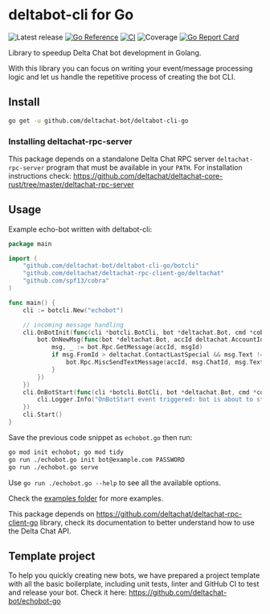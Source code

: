 #  deltabot-cli for Go

![Latest release](https://img.shields.io/github/v/tag/deltachat-bot/deltabot-cli-go?label=release)
[![Go Reference](https://pkg.go.dev/badge/github.com/deltachat-bot/deltabot-cli-go.svg)](https://pkg.go.dev/github.com/deltachat-bot/deltabot-cli-go)
[![CI](https://github.com/deltachat-bot/deltabot-cli-go/actions/workflows/ci.yml/badge.svg)](https://github.com/deltachat-bot/deltabot-cli-go/actions/workflows/ci.yml)
![Coverage](https://img.shields.io/badge/Coverage-63.3%25-yellow)
[![Go Report Card](https://goreportcard.com/badge/github.com/deltachat-bot/deltabot-cli-go)](https://goreportcard.com/report/github.com/deltachat-bot/deltabot-cli-go)

Library to speedup Delta Chat bot development in Golang.

With this library you can focus on writing your event/message processing logic and let us handle the
repetitive process of creating the bot CLI.

## Install

```sh
go get -u github.com/deltachat-bot/deltabot-cli-go
```

### Installing deltachat-rpc-server

This package depends on a standalone Delta Chat RPC server `deltachat-rpc-server` program that must be
available in your `PATH`. For installation instructions check:
https://github.com/deltachat/deltachat-core-rust/tree/master/deltachat-rpc-server

## Usage

Example echo-bot written with deltabot-cli:

<!-- MARKDOWN-AUTO-DOCS:START (CODE:src=./examples/echobot.go) -->
<!-- The below code snippet is automatically added from ./examples/echobot.go -->
```go
package main

import (
	"github.com/deltachat-bot/deltabot-cli-go/botcli"
	"github.com/deltachat/deltachat-rpc-client-go/deltachat"
	"github.com/spf13/cobra"
)

func main() {
	cli := botcli.New("echobot")

	// incoming message handling
	cli.OnBotInit(func(cli *botcli.BotCli, bot *deltachat.Bot, cmd *cobra.Command, args []string) {
		bot.OnNewMsg(func(bot *deltachat.Bot, accId deltachat.AccountId, msgId deltachat.MsgId) {
			msg, _ := bot.Rpc.GetMessage(accId, msgId)
			if msg.FromId > deltachat.ContactLastSpecial && msg.Text != "" {
				bot.Rpc.MiscSendTextMessage(accId, msg.ChatId, msg.Text)
			}
		})
	})
	cli.OnBotStart(func(cli *botcli.BotCli, bot *deltachat.Bot, cmd *cobra.Command, args []string) {
		cli.Logger.Info("OnBotStart event triggered: bot is about to start!")
	})
	cli.Start()
}
```
<!-- MARKDOWN-AUTO-DOCS:END -->

Save the previous code snippet as `echobot.go` then run:

```sh
go mod init echobot; go mod tidy
go run ./echobot.go init bot@example.com PASSWORD
go run ./echobot.go serve
```

Use `go run ./echobot.go --help` to see all the available options.

Check the [examples folder](https://github.com/deltachat-bot/deltabot-cli-go/tree/master/examples) for
more examples.

This package depends on https://github.com/deltachat/deltachat-rpc-client-go library, check its
documentation to better understand how to use the Delta Chat API.

## Template project

To help you quickly creating new bots, we have prepared a project template with all the basic
boilerplate, including unit tests, linter and GitHub CI to test and release your bot. Check it here:
https://github.com/deltachat-bot/echobot-go
